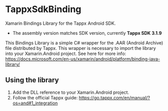 # TappxSdkBinding
Xamarin Bindings Library for the Tappx Android SDK.
- The assembly version matches SDK version, currently **Tappx SDK 3.1.9**

This Bindings Library is a simple C# wrapper for the .AAR (Android Archive) file distributed by Tappx. This wrapper is necessary to import the library into your Xamarin.Android project. See here for more info: https://docs.microsoft.com/en-us/xamarin/android/platform/binding-java-library/

## Using the library

1. Add the DLL reference to your Xamarin.Android project.
2. Follow the official Tappx guide: https://go.tappx.com/en/manual/?os=and#1_integration
